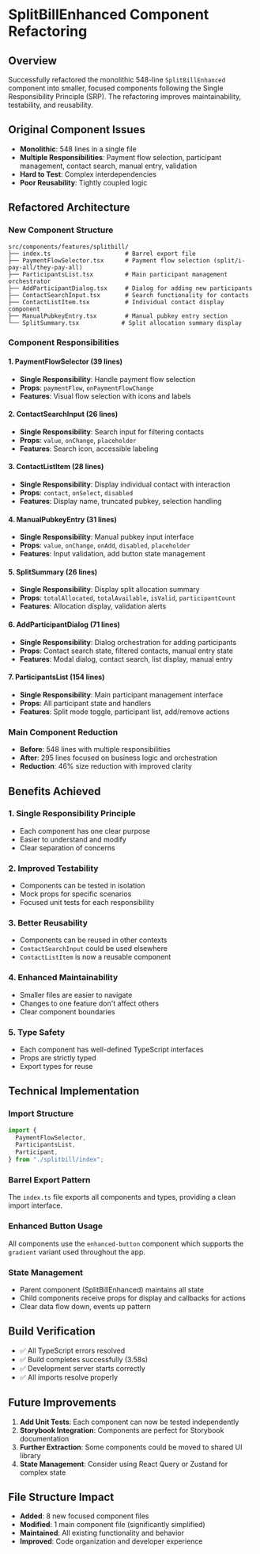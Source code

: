 # SplitBillEnhanced Component Refactoring

## Overview
Successfully refactored the monolithic 548-line `SplitBillEnhanced` component into smaller, focused components following the Single Responsibility Principle (SRP). The refactoring improves maintainability, testability, and reusability.

## Original Component Issues
- **Monolithic**: 548 lines in a single file
- **Multiple Responsibilities**: Payment flow selection, participant management, contact search, manual entry, validation
- **Hard to Test**: Complex interdependencies
- **Poor Reusability**: Tightly coupled logic

## Refactored Architecture

### New Component Structure
```
src/components/features/splitbill/
├── index.ts                     # Barrel export file
├── PaymentFlowSelector.tsx      # Payment flow selection (split/i-pay-all/they-pay-all)
├── ParticipantsList.tsx         # Main participant management orchestrator
├── AddParticipantDialog.tsx     # Dialog for adding new participants
├── ContactSearchInput.tsx       # Search functionality for contacts
├── ContactListItem.tsx          # Individual contact display component
├── ManualPubkeyEntry.tsx        # Manual pubkey entry section
└── SplitSummary.tsx            # Split allocation summary display
```

### Component Responsibilities

#### 1. PaymentFlowSelector (39 lines)
- **Single Responsibility**: Handle payment flow selection
- **Props**: `paymentFlow`, `onPaymentFlowChange`
- **Features**: Visual flow selection with icons and labels

#### 2. ContactSearchInput (26 lines)
- **Single Responsibility**: Search input for filtering contacts
- **Props**: `value`, `onChange`, `placeholder`
- **Features**: Search icon, accessible labeling

#### 3. ContactListItem (28 lines)
- **Single Responsibility**: Display individual contact with interaction
- **Props**: `contact`, `onSelect`, `disabled`
- **Features**: Display name, truncated pubkey, selection handling

#### 4. ManualPubkeyEntry (31 lines)
- **Single Responsibility**: Manual pubkey input interface
- **Props**: `value`, `onChange`, `onAdd`, `disabled`, `placeholder`
- **Features**: Input validation, add button state management

#### 5. SplitSummary (26 lines)
- **Single Responsibility**: Display split allocation summary
- **Props**: `totalAllocated`, `totalAvailable`, `isValid`, `participantCount`
- **Features**: Allocation display, validation alerts

#### 6. AddParticipantDialog (71 lines)
- **Single Responsibility**: Dialog orchestration for adding participants
- **Props**: Contact search state, filtered contacts, manual entry state
- **Features**: Modal dialog, contact search, list display, manual entry

#### 7. ParticipantsList (154 lines)
- **Single Responsibility**: Main participant management interface
- **Props**: All participant state and handlers
- **Features**: Split mode toggle, participant list, add/remove actions

### Main Component Reduction
- **Before**: 548 lines with multiple responsibilities
- **After**: 295 lines focused on business logic and orchestration
- **Reduction**: 46% size reduction with improved clarity

## Benefits Achieved

### 1. Single Responsibility Principle
- Each component has one clear purpose
- Easier to understand and modify
- Clear separation of concerns

### 2. Improved Testability
- Components can be tested in isolation
- Mock props for specific scenarios
- Focused unit tests for each responsibility

### 3. Better Reusability
- Components can be reused in other contexts
- `ContactSearchInput` could be used elsewhere
- `ContactListItem` is now a reusable component

### 4. Enhanced Maintainability
- Smaller files are easier to navigate
- Changes to one feature don't affect others
- Clear component boundaries

### 5. Type Safety
- Each component has well-defined TypeScript interfaces
- Props are strictly typed
- Export types for reuse

## Technical Implementation

### Import Structure
```typescript
import {
  PaymentFlowSelector,
  ParticipantsList,
  Participant,
} from "./splitbill/index";
```

### Barrel Export Pattern
The `index.ts` file exports all components and types, providing a clean import interface.

### Enhanced Button Usage
All components use the `enhanced-button` component which supports the `gradient` variant used throughout the app.

### State Management
- Parent component (SplitBillEnhanced) maintains all state
- Child components receive props for display and callbacks for actions
- Clear data flow down, events up pattern

## Build Verification
- ✅ All TypeScript errors resolved
- ✅ Build completes successfully (3.58s)
- ✅ Development server starts correctly
- ✅ All imports resolve properly

## Future Improvements
1. **Add Unit Tests**: Each component can now be tested independently
2. **Storybook Integration**: Components are perfect for Storybook documentation
3. **Further Extraction**: Some components could be moved to shared UI library
4. **State Management**: Consider using React Query or Zustand for complex state

## File Structure Impact
- **Added**: 8 new focused component files
- **Modified**: 1 main component file (significantly simplified)
- **Maintained**: All existing functionality and behavior
- **Improved**: Code organization and developer experience
